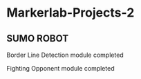 # Markerlab-Projects-2
## SUMO ROBOT 
Border Line Detection module completed

Fighting Opponent module completed
